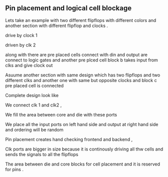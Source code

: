 Pin placement and logical cell blockage 
-------------
Lets take an example with two different flipflops with different colors and another section with different flipflop and clocks .

drive by clock 1

driven by clk 2

along with there are pre placed cells connect with din and output are connect to logic gates and another pre plced cell block b takes input from clks and give clock out


Asuume another section with same design which has two flipflops and two different clks  and another one with same but opposite clocks and block c pre placed cell is connected 

Complete design look like 

We connect clk 1 and clk2 , 

We fill the area between core and die with these ports 

We place all the input ports on left hand side and output at right hand side  and ordering will be random

Pin placement creates hand checking frontend and backend ,

Clk ports are bigger in size  because it is continously driving all thw cells and sends the signals to all the flipflops 

The area between die and core blocks for cell placement and it is reserved for pins .


